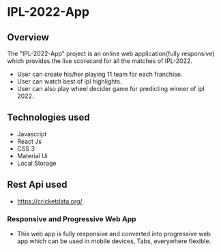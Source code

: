 # IPL-2022-App
## Overview
The "IPL-2022-App" project is an online web application(fully responsive) which provides the live scorecard for all the matches of IPL-2022.
* User can create his/her playing 11 team for each franchise.
* User can watch best of ipl highlights.
* User can also play wheel decider game for predicting winner of ipl 2022. 

## Technologies used
* Javascript
* React Js
* CSS 3
* Material Ui
* Local Storage

## Rest Api used
* https://cricketdata.org/

### Responsive and Progressive Web App
* This web app is fully responsive and converted into progressive web app which can be used in mobile devices, Tabs, everywhere flexible.

